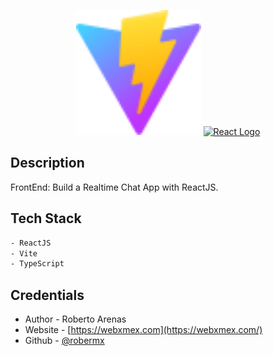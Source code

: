 <p align="center">
  <a href="http://nestjs.com/" target="blank" ><img src="./public/vite.svg" width="200" alt="Vite Logo" /></a>
  <a href="https://reactjs.org/" target="blank"><img src="https://raw.githubusercontent.com/reactjs/reactjs.org/main/src/icons/logo.svg" width="200" alt="React Logo" /></a>
</p>

## Description

FrontEnd: Build a Realtime Chat App with ReactJS.

## Tech Stack

```bash
- ReactJS
- Vite
- TypeScript
```

## Credentials

- Author - Roberto Arenas
- Website - [https://webxmex.com](https://webxmex.com/)
- Github - [@robermx](https://github.com/robermx)

